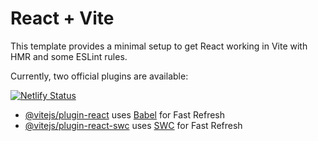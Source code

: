 # React + Vite

This template provides a minimal setup to get React working in Vite with HMR and some ESLint rules.

Currently, two official plugins are available:

[![Netlify Status](https://api.netlify.com/api/v1/badges/f33a2c4e-7ec5-47d9-956b-e4f90c895f07/deploy-status)](https://app.netlify.com/sites/velvety-lamington-3d987a/deploys)

- [@vitejs/plugin-react](https://github.com/vitejs/vite-plugin-react/blob/main/packages/plugin-react/README.md) uses [Babel](https://babeljs.io/) for Fast Refresh
- [@vitejs/plugin-react-swc](https://github.com/vitejs/vite-plugin-react-swc) uses [SWC](https://swc.rs/) for Fast Refresh

